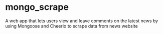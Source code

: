 # mongo_scrape
A web app that lets users view and leave comments on the latest news by using Mongoose and Cheerio to scrape data from news website
